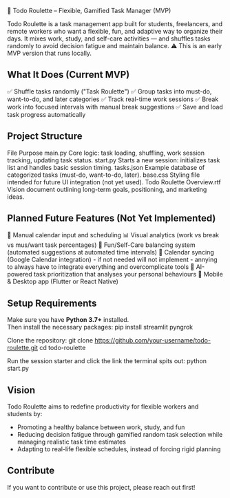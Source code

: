 🎲 Todo Roulette – Flexible, Gamified Task Manager (MVP)

Todo Roulette is a task management app built for students, freelancers, and remote workers who want a flexible, fun, and adaptive way to organize their days.
It mixes work, study, and self-care activities — and shuffles tasks randomly to avoid decision fatigue and maintain balance.
⚠️ This is an early MVP version that runs locally.

## What It Does (Current MVP)

✅ Shuffle tasks randomly ("Task Roulette")
✅ Group tasks into must-do, want-to-do, and later categories
✅ Track real-time work sessions
✅ Break work into focused intervals with manual break suggestions
✅ Save and load task progress automatically

## Project Structure

File	Purpose
main.py	Core logic: task loading, shuffling, work session tracking, updating task status.
start.py	Starts a new session: initializes task list and handles basic session timing.
tasks.json	Example database of categorized tasks (must-do, want-to-do, later).
base.css	Styling file intended for future UI integration (not yet used).
Todo Roulette Overview.rtf	Vision document outlining long-term goals, positioning, and marketing ideas.

## Planned Future Features (Not Yet Implemented)

📆 Manual calendar input and scheduling
📊 Visual analytics (work vs break vs mus/want task percentages)
🎯 Fun/Self-Care balancing system (automated suggestions at automated time intervals)
🔗 Calendar syncing (Google Calendar integration) - if not needed will not implement - annying to always have to integrate everything and overcomplicate tools
🧠 AI-powered task prioritization that analyses your personal behaviours
📱 Mobile & Desktop app (Flutter or React Native)

## Setup Requirements

Make sure you have **Python 3.7+** installed.  
Then install the necessary packages:
pip install streamlit pyngrok

Clone the repository:
git clone https://github.com/your-username/todo-roulette.git
cd todo-roulette

Run the session starter and click the link the terminal spits out:
python start.py

## Vision

Todo Roulette aims to redefine productivity for flexible workers and students by:
- Promoting a healthy balance between work, study, and fun
- Reducing decision fatigue through gamified random task selection while managing realistic task time estimates
- Adapting to real-life flexible schedules, instead of forcing rigid planning

## Contribute 
If you want to contribute or use this project, please reach out first!